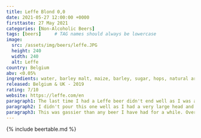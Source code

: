 ```yaml
---
title: Leffe Blond 0,0
date: 2021-05-27 12:00:00 +0000
firsttaste: 27 May 2021
categories: [Non-Alcoholic Beers]
tags: [beers]     # TAG names should always be lowercase
image:
  src: /assets/img/beers/leffe.JPG
  height: 240
  width: 240
  alt: Leffe
country: Belgium
abv: <0.05%
ingredients: water, barley malt, maize, barley, sugar, hops, natural aromas
released: Belgium & UK - 2019
rating: 7/10
website: https://leffe.com/en
paragraph1: The last time I had a Leffe beer didn't end well as I was at a Taste festival in Bath and mixed it with trying loads of different spirit tasters, loads of different foods and then a rail replacement bus home, lets just say it wasn't pretty.
paragraph2: I didn't pour this one well as I had a very large head and that meant initially a strong bitter taste but once I got through the head was a slight sweetness.
paragraph3: This was gassier than any beer I have had for a while. Overall a nice beer and went nicely with a pistachio little moon. The downside is that as the alcoholic versions of Leffe are on the strong side they only have 25cl bottles.
---
```

{% include beertable.md %}
